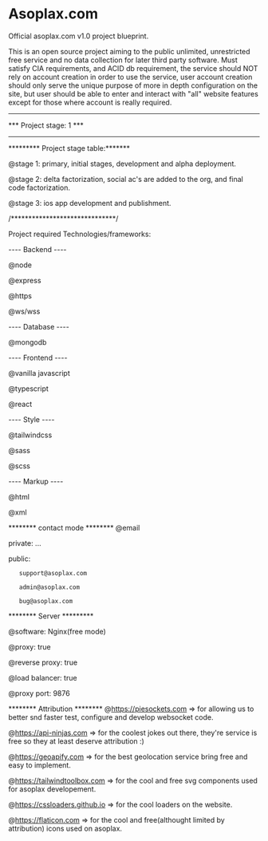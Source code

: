 # Asoplax.com
Official asoplax.com v1.0 project blueprint.

This is an open source project aiming to the public unlimited, unrestricted free service and no data collection for later third party software.
Must satisfy CIA requirements, and ACID db requirement, the service should NOT rely on account creation in order to use the service, user account creation should only serve the unique purpose of more in depth configuration on the site, but user should be able to enter and interact with "all" website features except for those where account is really required.



************************
*** Project stage: 1 ***
************************

********* Project stage table:*******

@stage 1: primary, initial stages, development and alpha deployment.


@stage 2: delta factorization, social ac's are added to the org, and final code factorization.


@stage 3: ios app development and publishment.

/******************************/

Project required Technologies/frameworks:

---- Backend ----

@node

@express

@https

@ws/wss

---- Database ----

@mongodb


---- Frontend ----

@vanilla javascript

@typescript

@react


---- Style ----

@tailwindcss

@sass

@scss



---- Markup ----

@html

@xml


******** contact mode ********
@email

private: ...

public: 

       support@asoplax.com
       
       admin@asoplax.com
       
       bug@asoplax.com
       


******** Server *********

@software: Nginx(free mode)

@proxy: true

@reverse proxy: true

@load balancer: true

@proxy port: 9876



******** Attribution ********
@https://piesockets.com => for allowing us to better snd faster test, configure and develop websocket code.

@https://api-ninjas.com => for the coolest jokes out there, they're service is free so they at least deserve attribution :)

@https://geoapify.com => for the best geolocation service bring free and easy to implement.

@https://tailwindtoolbox.com => for the cool and free svg components used for asoplax developement.

@https://cssloaders.github.io => for the cool loaders on the website.

@https://flaticon.com => for the cool and free(althought limited by attribution) icons used on asoplax.

